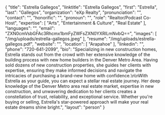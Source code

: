 {
  "title": "Estrella Gallegos",
  "linktitle": "Estrella Gallegos",
  "first": "Estrella",
  "last": "Gallegos",
  "organization": "eXp Realty",
  "pronunciation": "",
  "contact": "",
  "honorific": "",
  "pronoun": "",
  "role": "Realtor/Podcast Co-Host",
  "expertise": [
    "Arts",
    "Entertainment & Culture",
    "Real Estate"
  ],
  "languages": "",
  "email": "ZXN0cmVsbGFAc3Rhcmx1bmFyZWFsZXN0YXRlLmNvbQ==",
  "images": [
    "/img/uploads/estrella-gallegos.jpeg"
  ],
  "resume": "/img/uploads/estrella-gallegos.pdf",
  "website": "",
  "location": [
    "Arapahoe"
  ],
  "linkedin": "",
  "phone": "720-641-2099",
  "bio": "Specializing in new construction homes, Estrella stands out from the crowd with her extensive knowledge of the building process with new home builders in the Denver Metro Area. Having sold dozens of new construction properties, she guides her clients with expertise, ensuring they make informed decisions and navigate the intricacies of purchasing a brand-new home with confidence.\n\nWith Estrella as your guide, you can expect a stellar real estate journey. Her deep knowledge of the Denver Metro area real estate market, expertise in new construction, and unwavering dedication to her clients creates a constellation of trust, reliability, and exceptional service. Whether you're buying or selling, Estrella's star-powered approach will make your real estate dreams shine bright.",
  "layout": "person"
}
